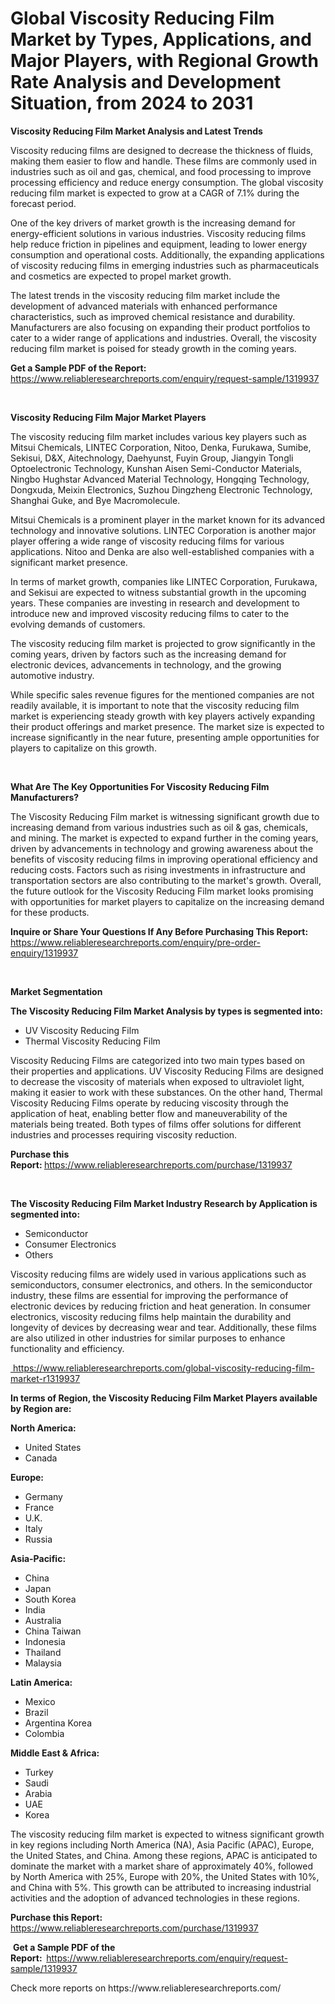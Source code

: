 <p><h1>Global Viscosity Reducing Film Market by Types, Applications, and Major Players, with Regional Growth Rate Analysis and Development Situation, from 2024 to 2031</h1></p><p><strong>Viscosity Reducing Film Market Analysis and Latest Trends</strong></p>
<p><p>Viscosity reducing films are designed to decrease the thickness of fluids, making them easier to flow and handle. These films are commonly used in industries such as oil and gas, chemical, and food processing to improve processing efficiency and reduce energy consumption. The global viscosity reducing film market is expected to grow at a CAGR of 7.1% during the forecast period.</p><p>One of the key drivers of market growth is the increasing demand for energy-efficient solutions in various industries. Viscosity reducing films help reduce friction in pipelines and equipment, leading to lower energy consumption and operational costs. Additionally, the expanding applications of viscosity reducing films in emerging industries such as pharmaceuticals and cosmetics are expected to propel market growth.</p><p>The latest trends in the viscosity reducing film market include the development of advanced materials with enhanced performance characteristics, such as improved chemical resistance and durability. Manufacturers are also focusing on expanding their product portfolios to cater to a wider range of applications and industries. Overall, the viscosity reducing film market is poised for steady growth in the coming years.</p></p>
<p><strong>Get a Sample PDF of the Report:&nbsp;</strong> <a href="https://www.reliableresearchreports.com/enquiry/request-sample/1319937">https://www.reliableresearchreports.com/enquiry/request-sample/1319937</a></p>
<p>&nbsp;</p>
<p><strong>Viscosity Reducing Film Major Market Players</strong></p>
<p><p>The viscosity reducing film market includes various key players such as Mitsui Chemicals, LINTEC Corporation, Nitoo, Denka, Furukawa, Sumibe, Sekisui, D&X, Aitechnology, Daehyunst, Fuyin Group, Jiangyin Tongli Optoelectronic Technology, Kunshan Aisen Semi-Conductor Materials, Ningbo Hughstar Advanced Material Technology, Hongqing Technology, Dongxuda, Meixin Electronics, Suzhou Dingzheng Electronic Technology, Shanghai Guke, and Bye Macromolecule.</p><p>Mitsui Chemicals is a prominent player in the market known for its advanced technology and innovative solutions. LINTEC Corporation is another major player offering a wide range of viscosity reducing films for various applications. Nitoo and Denka are also well-established companies with a significant market presence.</p><p>In terms of market growth, companies like LINTEC Corporation, Furukawa, and Sekisui are expected to witness substantial growth in the upcoming years. These companies are investing in research and development to introduce new and improved viscosity reducing films to cater to the evolving demands of customers.</p><p>The viscosity reducing film market is projected to grow significantly in the coming years, driven by factors such as the increasing demand for electronic devices, advancements in technology, and the growing automotive industry.</p><p>While specific sales revenue figures for the mentioned companies are not readily available, it is important to note that the viscosity reducing film market is experiencing steady growth with key players actively expanding their product offerings and market presence. The market size is expected to increase significantly in the near future, presenting ample opportunities for players to capitalize on this growth.</p></p>
<p>&nbsp;</p>
<p><strong>What Are The Key Opportunities For Viscosity Reducing Film Manufacturers?</strong></p>
<p><p>The Viscosity Reducing Film market is witnessing significant growth due to increasing demand from various industries such as oil & gas, chemicals, and mining. The market is expected to expand further in the coming years, driven by advancements in technology and growing awareness about the benefits of viscosity reducing films in improving operational efficiency and reducing costs. Factors such as rising investments in infrastructure and transportation sectors are also contributing to the market's growth. Overall, the future outlook for the Viscosity Reducing Film market looks promising with opportunities for market players to capitalize on the increasing demand for these products.</p></p>
<p><strong>Inquire or Share Your Questions If Any Before Purchasing This Report:</strong> <a href="https://www.reliableresearchreports.com/enquiry/pre-order-enquiry/1319937">https://www.reliableresearchreports.com/enquiry/pre-order-enquiry/1319937</a></p>
<p>&nbsp;</p>
<p><strong>Market Segmentation</strong></p>
<p><strong>The Viscosity Reducing Film Market Analysis by types is segmented into:</strong></p>
<p><ul><li>UV Viscosity Reducing Film</li><li>Thermal Viscosity Reducing Film</li></ul></p>
<p><p>Viscosity Reducing Films are categorized into two main types based on their properties and applications. UV Viscosity Reducing Films are designed to decrease the viscosity of materials when exposed to ultraviolet light, making it easier to work with these substances. On the other hand, Thermal Viscosity Reducing Films operate by reducing viscosity through the application of heat, enabling better flow and maneuverability of the materials being treated. Both types of films offer solutions for different industries and processes requiring viscosity reduction.</p></p>
<p><strong>Purchase this Report:&nbsp;</strong><a href="https://www.reliableresearchreports.com/purchase/1319937">https://www.reliableresearchreports.com/purchase/1319937</a></p>
<p>&nbsp;</p>
<p><strong>The Viscosity Reducing Film Market Industry Research by Application is segmented into:</strong></p>
<p><ul><li>Semiconductor</li><li>Consumer Electronics</li><li>Others</li></ul></p>
<p><p>Viscosity reducing films are widely used in various applications such as semiconductors, consumer electronics, and others. In the semiconductor industry, these films are essential for improving the performance of electronic devices by reducing friction and heat generation. In consumer electronics, viscosity reducing films help maintain the durability and longevity of devices by decreasing wear and tear. Additionally, these films are also utilized in other industries for similar purposes to enhance functionality and efficiency.</p></p>
<p><a href="https://www.reliableresearchreports.com/global-viscosity-reducing-film-market-r1319937">&nbsp;https://www.reliableresearchreports.com/global-viscosity-reducing-film-market-r1319937</a></p>
<p><strong>In terms of Region, the Viscosity Reducing Film Market Players available by Region are:</strong></p>
<p>
    <p> <strong> North America: </strong>
        <ul>
            <li>United States</li>
            <li>Canada</li>
        </ul>
        </p> 
    <p> <strong> Europe: </strong>
        <ul>
            <li>Germany</li>
            <li>France</li>
            <li>U.K.</li>
            <li>Italy</li>
            <li>Russia</li>
        </ul>
        </p> 
    <p> <strong> Asia-Pacific: </strong>
        <ul>
            <li>China</li>
            <li>Japan</li>
            <li>South Korea</li>
            <li>India</li>
            <li>Australia</li>
            <li>China Taiwan</li>
            <li>Indonesia</li>
            <li>Thailand</li>
            <li>Malaysia</li>
        </ul>
        </p> 
    <p> <strong> Latin America: </strong>
        <ul>
            <li>Mexico</li>
            <li>Brazil</li>
            <li>Argentina Korea</li>
            <li>Colombia</li>
        </ul>
        </p> 
    <p> <strong> Middle East & Africa: </strong>
        <ul>
            <li>Turkey</li>
            <li>Saudi</li>
            <li>Arabia</li>
            <li>UAE</li>
            <li>Korea</li>
        </ul>
    </p>
    </p>
<p><p>The viscosity reducing film market is expected to witness significant growth in key regions including North America (NA), Asia Pacific (APAC), Europe, the United States, and China. Among these regions, APAC is anticipated to dominate the market with a market share of approximately 40%, followed by North America with 25%, Europe with 20%, the United States with 10%, and China with 5%. This growth can be attributed to increasing industrial activities and the adoption of advanced technologies in these regions.</p></p>
<p><strong>Purchase this Report: </strong><a href="https://www.reliableresearchreports.com/purchase/1319937">https://www.reliableresearchreports.com/purchase/1319937</a></p>
<p>&nbsp;<strong>Get a Sample PDF of the Report:&nbsp;&nbsp;</strong><a href="https://www.reliableresearchreports.com/enquiry/request-sample/1319937">https://www.reliableresearchreports.com/enquiry/request-sample/1319937</a></p>
<p><strong></strong></p>
<p>Check more reports on https://www.reliableresearchreports.com/</p>